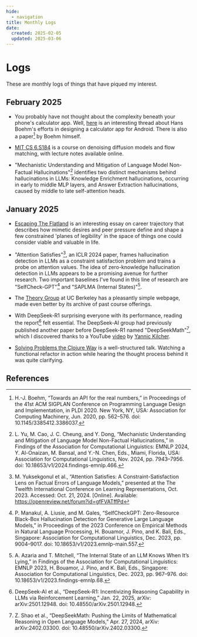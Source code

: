 ```yaml
---
hide:
  - navigation
title: Monthly Logs
date:
  created: 2025-02-05
  updated: 2025-03-06
---
```


# Logs

These are monthly logs of things that have piqued my interest.

## February 2025

* You probably have not thought about the complexity beneath your phone's calculator app. Well, [here](https://twitter.com/ChadNauseam/status/1890889465322786878) is an interesting thread about Hans Boehm's efforts in designing a calculator app for Android. There is also a paper[^6] by Boehm himself. 

* [MIT CS 6.S184](https://diffusion.csail.mit.edu/) is a course on denoising diffusion models and flow matching, with lecture notes available online.

* "Mechanistic Understanding and Mitigation of Language Model Non-Factual Hallucinations"[^7] identifies two distinct mechanisms behind hallucinations in LLMs: Knowledge Enrichment hallucinations, occurring in early to middle MLP layers, and Answer Extraction hallucinations, caused by middle to late self-attention heads.

## January 2025

* [Escaping The Flatland](https://space.ong.ac/escaping-flatland) is an interesting essay on career trajectory that describes how mimetic desires and peer pressure define and shape a few constrained 'planes of legibility' in the space of things one could consider viable and valuable in life.

* "Attention Satisfies"[^1], an ICLR 2024 paper, frames hallucination detection in LLMs as a constraint satisfaction problem and trains a probe on attention values. The idea of zero-knowledge hallucination detection in LLMs appears to be a promising avenue for further research. Two important baselines I've found in this line of research are "SelfCheck-GPT"[^2] and "SAPLMA (Internal States)"[^3].

* The [Theory Group](http://theory.cs.berkeley.edu/) at UC Berkeley has a pleasantly simple webpage, made even better by its archive of past course offerings.

* With DeepSeek-R1 surprising everyone with its performance, reading the report[^4] felt essential. The DeepSeek-AI group had previously published another paper before DeepSeek-R1 named "DeepSeekMath"[^5], which I discovered thanks to a YouTube [video](https://youtu.be/bAWV_yrqx4w?si=nZsZmd7WKXyYIbwQ) by [Yannic Kilcher](https://www.youtube.com/@YannicKilcher).

* [Solving Problems the Clojure Way](https://youtu.be/vK1DazRK_a0?si=ueiXAR_87ctyeAWK) is a well-structured talk. Watching a functional refactor in action while hearing the thought process behind it was quite clarifying.

## References
[^1]: M. Yuksekgonul et al., “Attention Satisfies: A Constraint-Satisfaction Lens on Factual Errors of Language Models,” presented at the The Twelfth International Conference on Learning Representations, Oct. 2023. Accessed: Oct. 21, 2024. [Online]. Available: https://openreview.net/forum?id=gfFVATffPd
[^2]: P. Manakul, A. Liusie, and M. Gales, “SelfCheckGPT: Zero-Resource Black-Box Hallucination Detection for Generative Large Language Models,” in Proceedings of the 2023 Conference on Empirical Methods in Natural Language Processing, H. Bouamor, J. Pino, and K. Bali, Eds., Singapore: Association for Computational Linguistics, Dec. 2023, pp. 9004–9017. doi: 10.18653/v1/2023.emnlp-main.557.
[^3]: A. Azaria and T. Mitchell, “The Internal State of an LLM Knows When It’s Lying,” in Findings of the Association for Computational Linguistics: EMNLP 2023, H. Bouamor, J. Pino, and K. Bali, Eds., Singapore: Association for Computational Linguistics, Dec. 2023, pp. 967–976. doi: 10.18653/v1/2023.findings-emnlp.68.
[^4]: DeepSeek-AI et al., “DeepSeek-R1: Incentivizing Reasoning Capability in LLMs via Reinforcement Learning,” Jan. 22, 2025, arXiv: arXiv:2501.12948. doi: 10.48550/arXiv.2501.12948.
[^5]: Z. Shao et al., “DeepSeekMath: Pushing the Limits of Mathematical Reasoning in Open Language Models,” Apr. 27, 2024, arXiv: arXiv:2402.03300. doi: 10.48550/arXiv.2402.03300.
[^6]: H.-J. Boehm, “Towards an API for the real numbers,” in Proceedings of the 41st ACM SIGPLAN Conference on Programming Language Design and Implementation, in PLDI 2020. New York, NY, USA: Association for Computing Machinery, Jun. 2020, pp. 562–576. doi: 10.1145/3385412.3386037.
[^7]: L. Yu, M. Cao, J. C. Cheung, and Y. Dong, “Mechanistic Understanding and Mitigation of Language Model Non-Factual Hallucinations,” in Findings of the Association for Computational Linguistics: EMNLP 2024, Y. Al-Onaizan, M. Bansal, and Y.-N. Chen, Eds., Miami, Florida, USA: Association for Computational Linguistics, Nov. 2024, pp. 7943–7956. doi: 10.18653/v1/2024.findings-emnlp.466.
